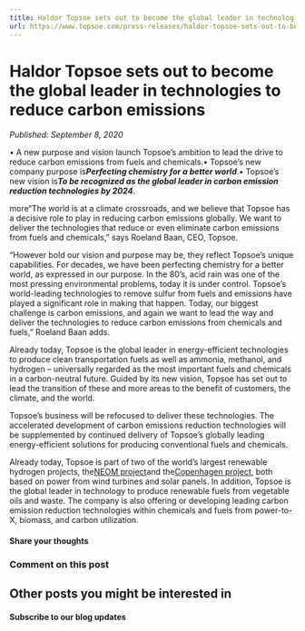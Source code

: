 ```yaml
---
title: Haldor Topsoe sets out to become the global leader in technologies to reduce carbon emissions
url: https://www.topsoe.com/press-releases/haldor-topsoe-sets-out-to-become-the-global-leader-in-technologies-to-reduce-carbon-emissions#main-content
---
```


# Haldor Topsoe sets out to become the global leader in technologies to reduce carbon emissions

*Published: September 8, 2020*

• A new purpose and vision launch Topsoe’s ambition to lead the drive to reduce carbon emissions from fuels and chemicals.• Topsoe’s new company purpose is***Perfecting chemistry for a better world***.• Topsoe’s new vision is***To be recognized as the global leader in carbon emission reduction technologies by 2024***.

more“The world is at a climate crossroads, and we believe that Topsoe has a decisive role to play in reducing carbon emissions globally. We want to deliver the technologies that reduce or even eliminate carbon emissions from fuels and chemicals,” says Roeland Baan, CEO, Topsoe.

“However bold our vision and purpose may be, they reflect Topsoe’s unique capabilities. For decades, we have been perfecting chemistry for a better world, as expressed in our purpose. In the 80’s, acid rain was one of the most pressing environmental problems, today it is under control. Topsoe’s world-leading technologies to remove sulfur from fuels and emissions have played a significant role in making that happen. Today, our biggest challenge is carbon emissions, and again we want to lead the way and deliver the technologies to reduce carbon emissions from chemicals and fuels,” Roeland Baan adds.

Already today, Topsoe is the global leader in energy-efficient technologies to produce clean transportation fuels as well as ammonia, methanol, and hydrogen – universally regarded as the most important fuels and chemicals in a carbon-neutral future. Guided by its new vision, Topsoe has set out to lead the transition of these and more areas to the benefit of customers, the climate, and the world.

Topsoe’s business will be refocused to deliver these technologies. The accelerated development of carbon emissions reduction technologies will be supplemented by continued delivery of Topsoe’s globally leading energy-efficient solutions for producing conventional fuels and chemicals.

Already today, Topsoe is part of two of the world’s largest renewable hydrogen projects, the[NEOM project](/worlds-largest-green-hydrogen-project-will-use-haldor-topsoe-ammonia-technology)and the[Copenhagen project](/haldor-topsoe-joins-ambitious-sustainable-fuel-project-in-denmark), both based on power from wind turbines and solar panels. In addition, Topsoe is the global leader in technology to produce renewable fuels from vegetable oils and waste. The company is also offering or developing leading carbon emission reduction technologies within chemicals and fuels from power-to-X, biomass, and carbon utilization.

#### Share your thoughts

### Comment on this post

## Other posts you might be interested in

#### Subscribe to our blog updates